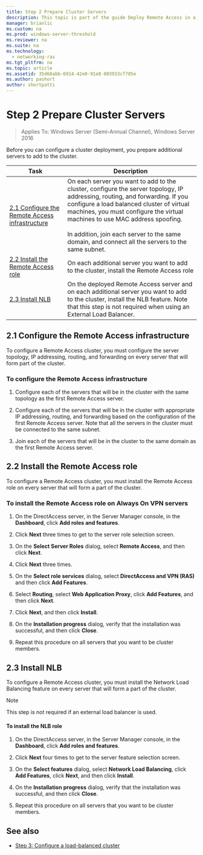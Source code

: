 ```yaml
---
title: Step 2 Prepare Cluster Servers
description: This topic is part of the guide Deploy Remote Access in a Cluster in Windows Server 2016.
manager: brianlic
ms.custom: na
ms.prod: windows-server-threshold
ms.reviewer: na
ms.suite: na
ms.technology: 
  - networking-ras
ms.tgt_pltfrm: na
ms.topic: article
ms.assetid: 35d68abb-6914-42e0-91e8-803933cf785e
ms.author: pashort
author: shortpatti
---
```

# Step 2 Prepare Cluster Servers

>Applies To: Windows Server (Semi-Annual Channel), Windows Server 2016

Before you can configure a cluster deployment, you prepare additional servers to add to the cluster.  
  
|Task|Description|  
|----|--------|  
|[2.1 Configure the Remote Access infrastructure](#BKMK_config)|On each server you want to add to the cluster, configure the server topology, IP addressing, routing, and forwarding. If you configure a load balanced cluster of virtual machines, you must configure the virtual machines to use MAC address spoofing.<br /><br />In addition, join each server to the same domain, and connect all the servers to the same subnet.|  
|[2.2 Install the Remote Access role](#BKMK_Install)|On each additional server you want to add to the cluster, install the Remote Access role|  
|[2.3 Install NLB](#BKMK_NLB)|On the deployed Remote Access server and on each additional server you want to add to the cluster, install the NLB feature. Note that this step is not required when using an External Load Balancer.|  
  
## <a name="BKMK_config"></a>2.1 Configure the Remote Access infrastructure  
To configure a Remote Access cluster, you must configure the server topology, IP addressing, routing, and forwarding on every server that will form part of the cluster.  
  
### To configure the Remote Access infrastructure  
  
1.  Configure each of the servers that will be in the cluster with the same topology as the first Remote Access server.  
  
2.  Configure each of the servers that will be in the cluster with appropriate IP addressing, routing, and forwarding based on the configuration of the first Remote Access server. Note that all the servers in the cluster must be connected to the same subnet.  
  
3.  Join each of the servers that will be in the cluster to the same domain as the first Remote Access server.  
  
## <a name="BKMK_Install"></a>2.2 Install the Remote Access role  
To configure a Remote Access cluster, you must install the Remote Access role on every server that will form a part of the cluster.  
  
### To install the Remote Access role on Always On VPN servers  
  
1.  On the DirectAccess server, in the Server Manager console, in the **Dashboard**, click **Add roles and features**.  
  
2.  Click **Next** three times to get to the server role selection screen.  
  
3.  On the **Select Server Roles** dialog, select **Remote Access**, and then click **Next**.  
  
4.  Click **Next** three times.  
  
5.  On the **Select role services** dialog, select **DirectAccess and VPN (RAS)** and then click **Add Features**.  
  
6.  Select **Routing**, select **Web Application Proxy**, click **Add Features**, and then click **Next**.  
  
7. Click **Next**, and then click **Install**.  
  
8.  On the **Installation progress** dialog, verify that the installation was successful, and then click **Close**.  
  
9.  Repeat this procedure on all servers that you want to be cluster members.  
  
## <a name="BKMK_NLB"></a>2.3 Install NLB  
To configure a Remote Access cluster, you must install the Network Load Balancing feature on every server that will form a part of the cluster.  
  
> [!NOTE]  
> This step is not required if an external load balancer is used.  
  
#### To install the NLB role  
  
1.  On the DirectAccess server, in the Server Manager console, in the **Dashboard**, click **Add roles and features**.  
  
2.  Click **Next** four times to get to the server feature selection screen.  
  
3.  On the **Select features** dialog, select **Network Load Balancing**, click **Add Features**, click **Next**, and then click **Install**.  
  
4.  On the **Installation progress** dialog, verify that the installation was successful, and then click **Close**.  
  
5.  Repeat this procedure on all servers that you want to be cluster members.  
  
## <a name="BKMK_Links"></a>See also  
  
-   [Step 3: Configure a load-balanced cluster](Step-3-Configure-a-Load-Balanced-Cluster.md)  
  


